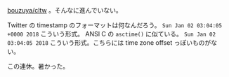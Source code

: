 [bouzuya/cltw][] 。そんなに進んでいない。

Twitter の timestamp のフォーマットは何なんだろう。 `Sun Jan 02 03:04:05 +0000 2018` こういう形式。 ANSI C の `asctime()` に似ている。 `Sun Jan 02 03:04:05 2018` こういう形式。こちらには time zone offset っぽいものがない。

この連休。暑かった。

[bouzuya/cltw]: https://github.com/bouzuya/cltw
